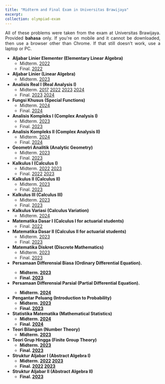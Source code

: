 ```yaml
---
title: "Midterm and Final Exam in Universitas Brawijaya"
excerpt: 
collection: olympiad-exam
---
```


<p align="justify">All of these problems were taken from the exam at Universitas Brawijaya. Provided <b>bahasa</b> only. If you're on mobile and it cannot be downloaded, then use a browser other than Chrome. If that still doesn't work, use a laptop or PC.</p>

  * <b>Aljabar Linier Elementer (Elementary Linear Algebra)</b>
      * Midterm. <a href='http://wildan-wicaksono.github.io/files/ExamUB/ALE_UTS2022.pdf' target="_blank">2022</a>
      * Final. <a href='http://wildan-wicaksono.github.io/files/ExamUB/ALE_UAS2022.pdf' target="_blank">2022</a>
  * <b>Aljabar Linier (Linear Algebra)</b>
      * Midterm. <a href='http://wildan-wicaksono.github.io/files/ExamUB/AL_UTS2023.pdf' target="_blank">2023</a>
  * <b>Analisis Real I (Real Analysis I)</b>
      * Midterm. <a href='http://wildan-wicaksono.github.io/files/ExamUB/Anril1_UTS2017.pdf' target="_blank">2017</a> <a href='http://wildan-wicaksono.github.io/files/ExamUB/Anril1_UTS2022.pdf' target="_blank">2022</a> <a href='http://wildan-wicaksono.github.io/files/ExamUB/Anril1_UTS2023.pdf' target="_blank">2023</a> <a href='http://wildan-wicaksono.github.io/files/ExamUB/Anril1_UTS2024.pdf' target="_blank">2024</a>
      * Final. <a href='http://wildan-wicaksono.github.io/files/ExamUB/Anril1_UAS2023.pdf' target="_blank">2023</a> <a href='http://wildan-wicaksono.github.io/files/ExamUB/Anril1_UAS2024.pdf' target="_blank">2024</a>
  * <b>Fungsi Khusus (Special Functions)</b>
      * Midterm. <a href='http://wildan-wicaksono.github.io/files/ExamUB/Fukhus_UTS2024.pdf' target="_blank">2024</a>
      * Final. <a href='http://wildan-wicaksono.github.io/files/ExamUB/Fukhus_UAS2024' target="_blank">2024</a>
  * <b>Analisis Kompleks I (Complex Analysis I)</b>
      * Midterm. <a href='http://wildan-wicaksono.github.io/files/ExamUB/Fukom1_UTS2023' target="_blank">2023</a>
      * Final. <a href='http://wildan-wicaksono.github.io/files/ExamUB/Fukom1_UAS2023.pdf' target="_blank">2023</a>
  * <b>Analisis Kompleks II (Complex Analysis II)</b>
      * Midterm. <a href='http://wildan-wicaksono.github.io/files/ExamUB/Fukom2_UTS2024.pdf' target="_blank">2024</a>
      * Final. <a href='http://wildan-wicaksono.github.io/files/ExamUB/Fukom2_UAS2024.pdf' target="_blank">2024</a>
  * <b>Geometri Analitik (Analytic Geometry)</b>
      * Midterm. <a href='http://wildan-wicaksono.github.io/files/ExamUB/GA_UTS2023.pdf' target="_blank">2023</a>
      * Final. <a href='http://wildan-wicaksono.github.io/files/ExamUB/GA_UTS2023.pdf' target="_blank">2023</a>
  * <b>Kalkulus I (Calculus I)</b>
      * Midterm. <a href='http://wildan-wicaksono.github.io/files/ExamUB/Kalkulus1_UTS2022.pdf' target="_blank">2022</a> <a href='http://wildan-wicaksono.github.io/files/ExamUB/Kalkulus1_UTS2023.pdf' target="_blank">2023</a>
      * Final. <a href='http://wildan-wicaksono.github.io/files/ExamUB/Kalkulus1_UAS2022.pdf' target="_blank">2022</a> <a href='http://wildan-wicaksono.github.io/files/ExamUB/Kalkulus1_UAS2023.pdf' target="_blank">2023</a>
  * <b>Kalkulus II (Calculus II)</b>
      * Midterm. <a href='http://wildan-wicaksono.github.io/files/ExamUB/Kalkulus2_UTS2023.pdf' target="_blank">2023</a>
      * Final. <a href='http://wildan-wicaksono.github.io/files/ExamUB/Kalkulus2_UAS2023.pdf' target="_blank">2023</a>
  * <b>Kalkulus III (Calculus III)</b>
      * Midterm. <a href='http://wildan-wicaksono.github.io/files/ExamUB/Kalkulus3_UTS2023.pdf' target="_blank">2023</a>
      * Final. <a href='http://wildan-wicaksono.github.io/files/ExamUB/Kalkulus3_UAS2023.pdf' target="_blank">2023</a>
  * <b>Kalkulus Variasi (Calculus Variation)</b>
      * Midterm. <a href='http://wildan-wicaksono.github.io/files/ExamUB/Kalvar_UTS2024.pdf' target="_blank">2024</a>
  *   <b>Matematika Dasar I (Calculus I for actuarial students)</b>
      * Final. <a href='http://wildan-wicaksono.github.io/files/ExamUB/Matdas1_UAS2022.pdf' target="_blank">2022</a>
  *  <b>Matematika Dasar II (Calculus II for actuarial students)</b>
      * Midterm. <a href='http://wildan-wicaksono.github.io/files/ExamUB/Matdas2_UTS2023.pdf' target="_blank">2023</a>
      * Final. <a href='http://wildan-wicaksono.github.io/files/ExamUB/Matdas2_UAS2023.pdf' target="_blank">2023</a>
  *  <b>Matematika Diskret (Discrete Mathematics)</b>
      * Midterm. <a href='http://wildan-wicaksono.github.io/files/ExamUB/Matdis_UTS2023.pdf' target="_blank">2023</a>
      * Final. <a href='http://wildan-wicaksono.github.io/files/ExamUB/Matdis_UAS2023.pdf' target="_blank">2023</a>
  * <b>Persamaan Differensial Biasa (Ordinary Differential Equation).
      * Midterm.  <a href='http://wildan-wicaksono.github.io/files/ExamUB/PDB_UTS2023.pdf' target="_blank">2023</a>
      * Final.  <a href='http://wildan-wicaksono.github.io/files/ExamUB/PDB_UAS2023.pdf' target="_blank">2023</a>
  * <b>Persamaan Differensial Parsial (Partial Differential Equation).
      * Midterm.  <a href='http://wildan-wicaksono.github.io/files/ExamUB/PDP_UTS2024.pdf' target="_blank">2024</a>
  * <b>Pengantar Peluang (Introduction to Probability)</b>
      * Midterm. <a href='http://wildan-wicaksono.github.io/files/ExamUB/PP_UTS2023.pdf' target="_blank">2023</a>
      * Final. <a href='http://wildan-wicaksono.github.io/files/ExamUB/PP_UAS2023.pdf' target="_blank">2023</a>
  * <b>Statistika Matematika (Mathematical Statistics)</b>
      * Midterm. <a href='http://wildan-wicaksono.github.io/files/ExamUB/Statmath_UTS2024.pdf' target="_blank">2024</a>
      * Final. <a href='http://wildan-wicaksono.github.io/files/ExamUB/Statmath_UAS2024.pdf' target="_blank">2024</a>
  * <b>Teori Bilangan (Number Theory)</b>
      * Midterm. <a href='http://wildan-wicaksono.github.io/files/ExamUB/Teobil_UTS2023.pdf' target="_blank">2023</a>
  * <b>Teori Grup Hingga (Finite Group Theory)</b>
      * Midterm.  <a href='http://wildan-wicaksono.github.io/files/ExamUB/TGH_UTS2023.pdf' target="_blank">2023</a>
      * Final. <a href='http://wildan-wicaksono.github.io/files/ExamUB/TGH_UAS2023.pdf' target="_blank">2023</a>
  * <b>Struktur Aljabar I (Abstract Algebra I)</b>
      * Midterm. <a href='http://wildan-wicaksono.github.io/files/ExamUB/SA1_UTS2022.pdf' target="_blank">2022</a>  <a href='http://wildan-wicaksono.github.io/files/ExamUB/SA1_UTS2023.pdf' target="_blank">2023</a> 
      * Final. <a href='http://wildan-wicaksono.github.io/files/ExamUB/SA1_UAS2022.pdf' target="_blank">2022</a> <a href='http://wildan-wicaksono.github.io/files/ExamUB/SA1_UAS2023.pdf' target="_blank">2023</a>
  * <b>Struktur Aljabar II (Abstract Algebra II)</b>
      * Final. <a href='http://wildan-wicaksono.github.io/files/ExamUB/SA2_UAS2023.pdf' target="_blank">2023</a>
